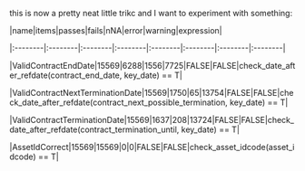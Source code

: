 this is now a pretty neat little trikc and I want to experiment with something:

|name|items|passes|fails|nNA|error|warning|expression|
|:--------|:--------|:--------|:--------|:--------|:--------|:--------|:--------|
|ValidContractEndDate|15569|6288|1556|7725|FALSE|FALSE|check_date_after_refdate(contract_end_date, key_date) == T|
|ValidContractNextTerminationDate|15569|1750|65|13754|FALSE|FALSE|check_date_after_refdate(contract_next_possible_termination, key_date) == T|
|ValidContractTerminationDate|15569|1637|208|13724|FALSE|FALSE|check_date_after_refdate(contract_termination_until, key_date) == T|
|AssetIdCorrect|15569|15569|0|0|FALSE|FALSE|check_asset_idcode(asset_idcode) == T|

